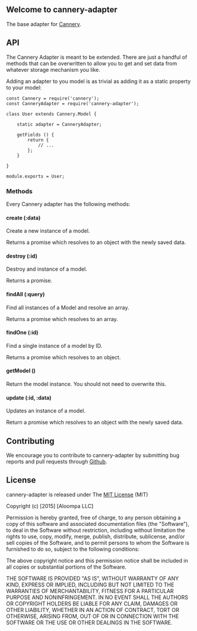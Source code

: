 ## Welcome to cannery-adapter

The base adapter for [Cannery](http://github.com/Aloompa/cannery).

## API

The Cannery Adapter is meant to be extended. There are just a handful of methods that can be overwritten to allow you to get and set data from whatever storage mechanism you like.

Adding an adapter to you model is as trivial as adding it as a static property to your model:

```
const Cannery = require('cannery');
const CanneryAdapter = require('cannery-adapter');

class User extends Cannery.Model {

    static adapter = CanneryAdapter;

    getFields () {
        return {
            // ...
        };
    }

}

module.exports = User;
```

### Methods

Every Cannery adapter has the following methods:

#### create (:data)

Create a new instance of a model.

Returns a promise which resolves to an object with the newly saved data.

#### destroy (:id)

Destroy and instance of a model.

Returns a promise.

#### findAll (:query)

Find all instances of a Model and resolve an array.

Returns a promise which resolves to an array.

#### findOne (:id)

Find a single instance of a model by ID.

Returns a promise which resolves to an object.

#### getModel ()

Return the model instance. You should not need to overwrite this.

#### update (:id, :data)

Updates an instance of a model.

Return a promise which resolves to an object with the newly saved data.

## Contributing

We encourage you to contribute to cannery-adapter by submitting bug reports and pull requests through [Github](http://github.com).

## License

cannery-adapter is released under The [MIT License](http://www.opensource.org/licenses/MIT) (MIT)

Copyright (c) [2015] [Aloompa LLC]

Permission is hereby granted, free of charge, to any person obtaining a copy
of this software and associated documentation files (the "Software"), to deal
in the Software without restriction, including without limitation the rights
to use, copy, modify, merge, publish, distribute, sublicense, and/or sell
copies of the Software, and to permit persons to whom the Software is
furnished to do so, subject to the following conditions:

The above copyright notice and this permission notice shall be included in all
copies or substantial portions of the Software.

THE SOFTWARE IS PROVIDED "AS IS", WITHOUT WARRANTY OF ANY KIND, EXPRESS OR IMPLIED, INCLUDING BUT NOT LIMITED TO THE WARRANTIES OF MERCHANTABILITY, FITNESS FOR A PARTICULAR PURPOSE AND NONINFRINGEMENT. IN NO EVENT SHALL THE AUTHORS OR COPYRIGHT HOLDERS BE LIABLE FOR ANY CLAIM, DAMAGES OR OTHER LIABILITY, WHETHER IN AN ACTION OF CONTRACT, TORT OR OTHERWISE, ARISING FROM,
OUT OF OR IN CONNECTION WITH THE SOFTWARE OR THE USE OR OTHER DEALINGS IN THE SOFTWARE.
